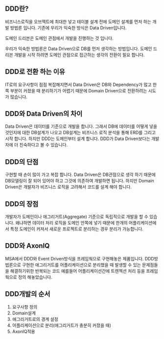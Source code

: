 ## DDD란?
비즈니스로직을 오브젝트에 최대한 넣고 테이블 설계 전에 도메인 설계를 먼저 하는 개발 방법론 입니다. 기존에 우리가 익숙한 방식은 Data Driven입니다.

도메인 드리븐은 도메인 관점에서 개발을 진행하는 것 입니다. 

우리가 익숙한 방법론은 Data Driven으로 DB를 먼저 생각하는 방법입니다. 도메인 드리븐 개발을 시작 하려면 도메인 관점으로 접근하는 생각의 전환이 필요 합니다.

## DDD로 전환 하는 이유
IT로의 요구사항이 점점 복잡해지면서 Data Driven은 DB와 Dependency가 많고 한쪽 부분이 커졌을 때 분리하기가 어렵기 때문에 Domain Driven으로 전환하려는 시도가 많습니다.



## DDD와 Data Driven의 차이
Data Driven은 데이터를 기준으로 개발을 합니다. 그래서 DB에 데이터를 어떻게 넣을 것인지에 대한 DB설계가 나오고 DB설계는 비즈니스 로직 분석을 통해 ERD를 그리고 시작 합니다. 하지만 DDD는 도메인부터 설계 합니다. DDD가 Data Driven보다는 개발자에 더 친숙하다고 볼 수 있습니다.



## DDD의 단점
구현할 때 손이 많이 가고 복잡 합니다. Data Driven은 DB관점으로 생각 하기 때문에 DB모델링이 잘 되어 있어야 하고 그것에 의존하여 개발하면 됩니다. 하지만 Domain Driven은 개발자가 비즈니스 로직을 고려해서 코드를 설계 해야 합니다.



## DDD의 장점
개발자가 도메인이나 애그리거트(Aggregate) 기준으로 독립적으로 개발을 할 수 있습니다. 왜냐하면 데이터 처리 로직을 도메인 안쪽에 넣기 때문에 한개의 어플리케이션에서 특정 도메인이 커져서 새로운 프로젝트로 분리하는 경우 분리가 가능합니다.



## DDD와 AxonIQ
MSA에서 DDD와 Event Driven방식을 프레임웍으로 구현해놓은 제품입니다. DDD방법론으로 구현한 애그리거트를 어플리케이션으로 분리했을 때 발생할 수 있는 문제점들을 해결하기위한 반복되는 코드 예를들어 어플리케이션간에 트렌젝션 처리 등을 프레임웍으로 정의 해놓았습니다.



## DDD개발의 순서
1. 요구사항 정의
2. Domain설계
3. 애그리거트로의 경계 설정
4. 어플리케이션으로 분리(애그리거트가 충분히 커졌을 때)
5. AxonIQ적용

